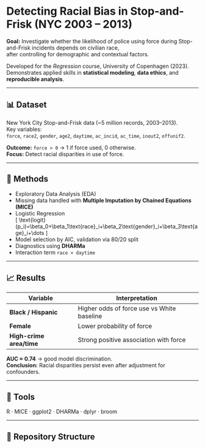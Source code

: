 # Detecting Racial Bias in Stop-and-Frisk (NYC 2003 – 2013)

**Goal:** Investigate whether the likelihood of police using force during Stop-and-Frisk incidents depends on civilian race,  
after controlling for demographic and contextual factors.

Developed for the *Regression* course, University of Copenhagen (2023).  
Demonstrates applied skills in **statistical modeling**, **data ethics**, and **reproducible analysis**.

---

## 📊 Dataset
New York City Stop-and-Frisk data (~5 million records, 2003–2013).  
Key variables:  
`force`, `race2`, `gender`, `age2`, `daytime`, `ac_incid`, `ac_time`, `inout2`, `offunif2`.

**Outcome:** `force > 0` → 1 if force used, 0 otherwise.  
**Focus:** Detect racial disparities in use of force.

---

## 🧠 Methods
- Exploratory Data Analysis (EDA)
- Missing data handled with **Multiple Imputation by Chained Equations (MICE)**
- Logistic Regression  
  \[
  \text{logit}(p_i)=\beta_0+\beta_1\text{race}_i+\beta_2\text{gender}_i+\beta_3\text{age}_i+\dots
  \]
- Model selection by AIC, validation via 80/20 split  
- Diagnostics using **DHARMa**  
- Interaction term `race × daytime`

---

## 📈 Results
| Variable | Interpretation |
|-----------|----------------|
| **Black / Hispanic** | Higher odds of force use vs White baseline |
| **Female** | Lower probability of force |
| **High-crime area/time** | Strong positive association with force |

**AUC ≈ 0.74** → good model discrimination.  
**Conclusion:** Racial disparities persist even after adjustment for confounders.

---

## 🧰 Tools
R · MICE · ggplot2 · DHARMa · dplyr · broom

---

## 📂 Repository Structure
